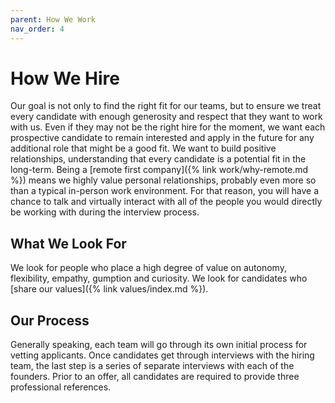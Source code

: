 ```yaml
---
parent: How We Work
nav_order: 4
---
```

# How We Hire
Our goal is not only to find the right fit for our teams, but to ensure we treat every candidate with enough generosity and respect that they want to work with us.  Even if they may not be the right hire for the moment, we want each prospective candidate to remain interested and apply in the future for any additional role that might be a good fit.  We want to build positive relationships, understanding that every candidate is a potential fit in the long-term. Being a [remote first company]({% link work/why-remote.md %}) means we highly value personal relationships, probably even more so than a typical in-person work environment. For that reason, you will have a chance to talk and virtually interact with all of the people you would directly be working with during the interview process.

## What We Look For
We look for people who place a high degree of value on autonomy, flexibility, empathy, gumption and curiosity.  We look for candidates who [share our values]({% link values/index.md %}).

## Our Process
Generally speaking, each team will go through its own initial process for vetting applicants.  Once candidates get through interviews with the hiring team, the last step is a series of separate interviews with each of the founders.  Prior to an offer, all candidates are required to provide three professional references.
